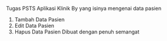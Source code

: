 Tugas PSTS Aplikasi Klinik By yang isinya mengenai data pasien
1. Tambah Data Pasien
2. Edit Data Pasien
3. Hapus Data Pasien
   Dibuat dengan penuh semangat
